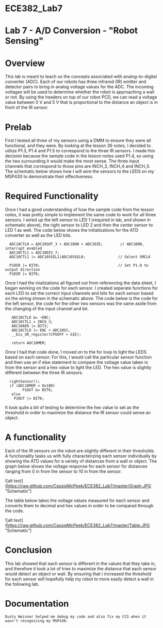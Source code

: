ECE382_Lab7
===========

# Lab 7 - A/D Conversion - "Robot Sensing"

# Overview
  This lab is meant to teach us the concepts associated with analog-to-digital converter (ADC). Each of our robots has three infrared (IR) emitter and detector pairs to bring in analog voltage values for the ADC. The incoming voltages will be used to determine whether the robot is approaching a wall or not. By using the headers on top of our robot PCD, we can read a voltage value between 0 V and 5 V that is proportional to the distance an object is in front of the IR sensor. 
  
# Prelab
  First I tested all three of my sensors using a DMM to ensure they were all functional, and they were. By looking at the lesson 36 notes, I decided to utilize P1.3, P1.4 and P1.5 to correspond to the three IR sensors. I made this decision because the sample code in the lesson notes used P1.4, so using the two surrounding it would make the most sense. The three input channels that correspond to those pins are INCH_3, INCH_4 and INCH_5. The schematic below shows how I will wire the sensors to the LEDS on my MSP430 to demonstrate their effectiveness.
  
# Required Functionality

Once I had a good understanding of how the sample code from the lesson notes, it was pretty simple to implement the same code to work for all three sensors. I wired up the left sensor to LED 1 (required in lab, and shown in schematic above), the right sensor to LED 2 and then the center sensor to LED 1 as well. The code below shows the initializations for the ATD converter as well as the LED bits. 

      ADC10CTL0 = ADC10SHT_3 + ADC10ON + ADC10IE;		 // ADC10ON, interrupt enabled
      ADC10CTL1 = ADC10DIV_7;   
      ADC10CTL1 |= ADC10SSEL1|ADC10SSEL0;  				// Select SMCLK

      P1DIR |= BIT0; 									// Set P1.0 to output direction
      P1DIR |= BIT6;
     
Once I had the inializations all figured out from referencing the data sheet, I began working on the code for each sensor. I created seperate functions for each LED to set the correct input channels and bits for each sensor based on the wiring shown in the schematic above. The code below is the code for the left sensor, the code for the other two sensors was the same aside from the changing of the input channel and bit. 

       ADC10CTL0 &= ~ENC;
       ADC10CTL1 = INCH_3;
       ADC10AE0 |= BIT3;
       ADC10CTL0 |= ENC + ADC10SC;
       __bis_SR_register(CPUOFF + GIE);

       return ADC10MEM;
       

Once I had that code done, I moved on to the for loop to light the LEDS based on each sensor. For this, I would call the particular sensor function and then use an if else statement to compare the voltage value taken in from the sensor and a hex value to light the LED. The hex value is slightly different between the three IR sensors.

      rightSensor();
      if (ADC10MEM < 0x180)
        	P1OUT &= BIT6;
       else
      	P1OUT |= BIT6;
      	
It took quite a bit of testing to determine the hex value to set as the threshold in order to maximize the distance the IR sensor could sense an object. 

# A functionality

Each of the IR sensors on the robot are slightly different in their thresholds. A functionality tasks us with fully characterizing each sensor individually by showing the ATD values for a variety of distances from a wall or object. The graph below shows the voltage response for each sensor for distances ranging from 0 in from the sensor to 10 in from the sensor. 

 ![alt text] (https://raw.github.com/CassieMcPeek/ECE382_Lab7/master/Graph.JPG "Schematic")
 
The table below takes the voltage values measured for each sensor and converts them to decimal and hex values in order to be compared through the code. 
 
  ![alt text] (https://raw.github.com/CassieMcPeek/ECE382_Lab7/master/Table.JPG "Schematic")

# Conclusion

This lab showed that each sensor is different in the values that they take in, and therefore it took a lot of tries to maximize the distance that each sensor would detect an object or wall. By ensuring that I increased the threshold for each sensor will hopefully help my robot to more easily detect a wall in the following lab. 

# Documentation
    Dusty Weisner helped me debug my code and also fix my CCS when it wasn't recognizing my MSP430. 
    
